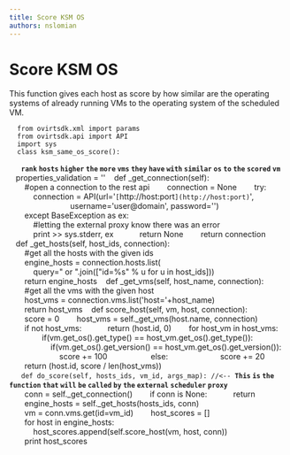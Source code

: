 ```yaml
---
title: Score KSM OS
authors: nslomian
---
```


# Score KSM OS

This function gives each host as score by how similar are the operating systems of already running VMs to the operating system of the scheduled VM.

      from ovirtsdk.xml import params
      from ovirtsdk.api import API
      import sys
      class ksm_same_os_score():
`   `**`rank` `hosts` `higher` `the` `more` `vms` `they` `have` `with` `similar` `os` `to` `the` `scored` `vm`**
         properties_validation = ''
         def _get_connection(self):
             #open a connection to the rest api
             connection = None
             try:
                 connection = API(url='`[`http://host:port`](http://host:port)`',
                                  username='user@domain', password='')
             except BaseException as ex:
                 #letting the external proxy know there was an error
                 print >> sys.stderr, ex
                 return None
             return connection
         def _get_hosts(self, host_ids, connection):
             #get all the hosts with the given ids
             engine_hosts = connection.hosts.list(
                 query=" or ".join(["id=%s" % u for u in host_ids]))
             return engine_hosts
         def _get_vms(self, host_name, connection):
             #get all the vms with the given host
             host_vms = connection.vms.list('host='+host_name)
             return host_vms
         def score_host(self, vm, host, connection):
             score = 0
             host_vms = self._get_vms(host.name, connection)
             if not host_vms:
                 return (host.id, 0)
             for host_vm in host_vms:
                     if(vm.get_os().get_type() == host_vm.get_os().get_type()):
                         if(vm.get_os().get_version() == host_vm.get_os().get_version()):
                             score += 100
                         else:
                             score += 20
             return (host.id, score / len(host_vms))
`   def do_score(self, hosts_ids, vm_id, args_map): //<-- `**`This` `is` `the` `function` `that` `will` `be` `called` `by` `the` `external` `scheduler` `proxy`**
             conn = self._get_connection()
             if conn is None:
                 return
             engine_hosts = self._get_hosts(hosts_ids, conn)
             vm = conn.vms.get(id=vm_id)
             host_scores = []
             for host in engine_hosts:
                 host_scores.append(self.score_host(vm, host, conn))
             print host_scores
